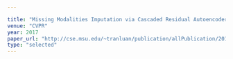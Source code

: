 ```yaml
---

title: "Missing Modalities Imputation via Cascaded Residual Autoencoder."
venue: "CVPR"
year: 2017
paper_url: "http://cse.msu.edu/~tranluan/publication/allPublication/2017/CVPR_CRA.pdf"
type: "selected"
---
```

